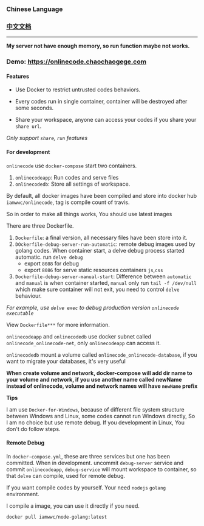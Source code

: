 ### Chinese Language
### [中文文档](https://github.com/iamwwc/onlinecode/blob/master/docs/zh-cn.md)

-----------------------------------------------------------

**My server not have enough memory, so run function maybe not works.**

### Demo: https://onlinecode.chaochaogege.com

#### Features
- Use Docker to restrict untrusted codes behaviors.

- Every codes run in single container, container will be destroyed after some seconds.

- Share your workspace, anyone can access your codes if you share your `share url`.

*Only support `share`, `run` features*


#### For development

`onlinecode` use `docker-compose` start two containers.
1. `onlinecodeapp`:  Run codes and serve files
2. `onlinecodedb`: Store all settings of workspace.

By default, all docker images have been compiled and store into docker hub `iamwwc/onlinecode`, tag is compile count of travis.

So in order to make all things works, You should use latest images

There are three Dockerfile.

1. `Dockerfile`: a final version, all necessary files have been store into it.
2. `DOckerfile-debug-server-run-automatic`: remote debug images used by golang codes. When container start,  a delve debug process started automatic. run `delve debug` 
    - export `8088` for debug
    - export `8086` for serve static resources containers `js`,`css`
3. `Dockerfile-debug-server-manual-start`: Difference between `automatic` and `manual` is when container started, `manual` only run `tail -f /dev/null` which make sure container will not exit, you need to control `delve`
behaviour. 

*For example, use `delve exec` to debug production version `onlinecode executable`*

View `Dockerfile***` for more information.

`onlinecodeapp` and `onlinecodedb` use docker subnet called `onlinecode_onlinecode-net`, only `onlinecodeapp` can access it.

`onlinecodedb` mount a volume called `onlinecode_onlinecode-database`, if you want to migrate your databases, it's very useful

**When create volume and network, docker-compose will add dir name to your volume and network, if you use another name called newName instead of onlinecode, volume and network names will have `newName` prefix**

**Tips**

I am use `Docker-for-Windows`, because of different file system structure between Windows and Linux, some codes cannot run Windows directly, So I am no choice but use remote debug.
If you development in Linux, You don't do follow steps.


#### Remote Debug
In `docker-compose.yml`, these are three services but one has been committed.
When in development. uncommit `debug-server` service and commit `onlinecodeapp`, `debug-service` will mount workspace to container, so that `delve` can compile, used for remote debug.

If you want compile codes by yourself. Your need `nodejs` `golang` environment.

I compile a image, you can use it directly if you need.

```
docker pull iamwwc/node-golang:latest
```


